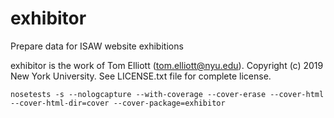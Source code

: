 # exhibitor

Prepare data for ISAW website exhibitions

exhibitor is the work of Tom Elliott (tom.elliott@nyu.edu). Copyright (c) 2019 New York University. See LICENSE.txt file for complete license.

```
nosetests -s --nologcapture --with-coverage --cover-erase --cover-html --cover-html-dir=cover --cover-package=exhibitor
```